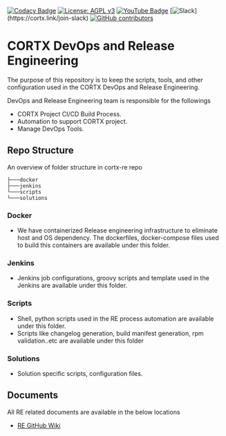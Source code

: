 [![Codacy Badge](https://app.codacy.com/project/badge/Grade/f20f5b6fe8aa4efabb629cf8f62a5d73)](https://www.codacy.com/gh/Seagate/cortx-re/dashboard?utm_source=github.com&amp;utm_medium=referral&amp;utm_content=Seagate/cortx-re&amp;utm_campaign=Badge_Grade)
[![License: AGPL v3](https://img.shields.io/badge/License-AGPL%20v3-blue.svg)](https://github.com/Seagate/cortx-re/blob/main/LICENSE)
[![YouTube Badge](https://img.shields.io/badge/Video-YouTube-red)](https://cortx.link/videos )
[![Slack](https://img.shields.io/badge/chat-on%20Slack-blue")](https://cortx.link/join-slack)
[![GitHub contributors](https://img.shields.io/github/contributors/Seagate/cortx-re)](https://github.com/Seagate/cortx-re/graphs/contributors/)

# CORTX DevOps and Release Engineering
The purpose of this repository is to keep the scripts, tools, and other configuration used in the CORTX DevOps and Release Engineering. 

DevOps and Release Engineering team is responsible for the followings

-   CORTX Project CI/CD Build Process.
-   Automation to support CORTX project.
-   Manage DevOps Tools.

## Repo Structure

An overview of folder structure in cortx-re repo
```console
├───docker
├───jenkins
└───scripts
└───solutions

```
### Docker
-   We have containerized Release engineering infrastructure to eliminate host and OS dependency. The dockerfiles, docker-compose files used to build this containers are available under this folder.

### Jenkins
-   Jenkins job configurations, groovy scripts and template used in the Jenkins are available under this folder.

### Scripts
-   Shell, python scripts used in the RE process automation are available under this folder.
-   Scripts like changelog generation, build manifest generation, rpm validation..etc  are available under this folder

### Solutions
-   Solution specific scripts, configuration files. 

## Documents 

All RE related documents are available in the below locations
-   [RE GitHub Wiki](https://github.com/Seagate/cortx-re/wiki)
